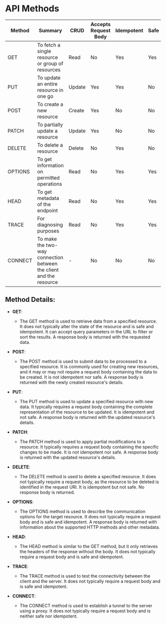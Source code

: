 # API Methods

| Method  | Summary                                                  | CRUD   | Accepts Request Body | Idempotent | Safe | Response Body |
|---------|----------------------------------------------------------|--------|-----------------------|------------|------|---------------|
| GET     | To fetch a single resource or group of resources         | Read   | No                    | Yes        | Yes  | Yes           |
| PUT     | To update an entire resource in one go                   | Update | Yes                   | Yes        | No   | Yes           |
| POST    | To create a new resource                                 | Create | Yes                   | No         | No   | Yes           |
| PATCH   | To partially update a resource                           | Update | Yes                   | No         | No   | Yes           |
| DELETE  | To delete a resource                                    | Delete | No                    | Yes        | No   | No            |
| OPTIONS | To get information on permitted operations               | Read   | No                    | Yes        | Yes  | Yes           |
| HEAD    | To get metadata of the endpoint                         | Read   | No                    | Yes        | Yes  | No            |
| TRACE   | For diagnosing purposes                                  | Read   | No                    | Yes        | Yes  | No            |
| CONNECT | To make the two-way connection between the client and the resource | - | No | No         | No   | No            |

## Method Details:

- **GET**: 
    - The GET method is used to retrieve data from a specified resource. It does not typically alter the state of the resource and is safe and idempotent. It can accept query parameters in the URL to filter or sort the results. A response body is returned with the requested data.

- **POST**: 
    - The POST method is used to submit data to be processed to a specified resource. It is commonly used for creating new resources, and it may or may not require a request body containing the data to be created. It is not idempotent nor safe. A response body is returned with the newly created resource's details.

- **PUT**: 
    -   The PUT method is used to update a specified resource with new data. It typically requires a request body containing the complete representation of the resource to be updated. It is idempotent and not safe. A response body is returned with the updated resource's details.

- **PATCH**:
    - The PATCH method is used to apply partial modifications to a resource. It typically requires a request body containing the specific changes to be made. It is not idempotent nor safe. A response body is returned with the updated resource's details.

- **DELETE**: 
    - The DELETE method is used to delete a specified resource. It does not typically require a request body, as the resource to be deleted is identified in the request URI. It is idempotent but not safe. No response body is returned.

- **OPTIONS**:
    - The OPTIONS method is used to describe the communication options for the target resource. It does not typically require a request body and is safe and idempotent. A response body is returned with information about the supported HTTP methods and other metadata.

- **HEAD**:
    - The HEAD method is similar to the GET method, but it only retrieves the headers of the response without the body. It does not typically require a request body and is safe and idempotent.

- **TRACE**:
    - The TRACE method is used to test the connectivity between the client and the server. It does not typically require a request body and is safe and idempotent.

- **CONNECT**:
    - The CONNECT method is used to establish a tunnel to the server using a proxy. It does not typically require a request body and is neither safe nor idempotent.
